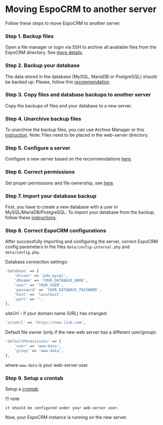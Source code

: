 # Moving EspoCRM to another server

Follow these steps to move EspoCRM to another server.

### Step 1. Backup files

Open a file manager or login via SSH to archive all available files from the EspoCRM directory. See [more details](backup-and-restore.md#step-1-backup-files).

### Step 2. Backup your database

The data stored in the database (MySQL, MariaDB or PostgreSQL) should be backed up. Please, follow this [recommendation](backup-and-restore.md#step-2-backup-database).

### Step 3. Copy files and database backups to another server

Copy the backups of files and your database to a new server.

### Step 4. Unarchive backup files

To unarchive the backup files, you can use Archive Manager or this [instruction](backup-and-restore.md#step-1-unarchive-backup-files).
Note: Files need to be placed in the web-server directory.

### Step 5. Configure a server

Configure a new server based on the recommendations [here](server-configuration.md).

### Step 6. Correct permissions

Set proper permissions and file ownership, see [here](server-configuration.md#required-permissions-for-unix-based-systems).

### Step 7. Import your database backup

First, you have to create a new database with a user in MySQL/MariaDB/PostgreSQL. To import your database from the backup, follow these [instructions](backup-and-restore.md#step-3-import-database-dump).

### Step 8. Correct EspoCRM configurations

After successfully importing and configuring the server, correct EspoCRM config parameters in the files `data/config-internal.php` and  `data/config.php`.

Database connection settings:

```php
'database' => [
    'driver' => 'pdo_mysql',
    'dbname' => 'YOUR_DATABASE_NAME',
    'user' => 'YOUR_USER',
    'password' => 'YOUR_DATABASE_PASSWORD',
    'host' => 'localhost',
    'port' => '',
],
```

*siteUrl* – if your domain name (URL) has changed:

```php
'siteUrl' => 'https://new-link.com',
```

Default file owner (only if the new web server has a different user/group):

```php
'defaultPermissions' => [
    'user' => 'www-data',
    'group' => 'www-data',
],
```

where `www-data` is your web-server user.

### Step 9. Setup a crontab

Setup a [crontab](server-configuration.md#setting-up-crontab).

!!! note

    it should be configured under your web-server user.

Now, your EspoCRM instance is running on the new server.
